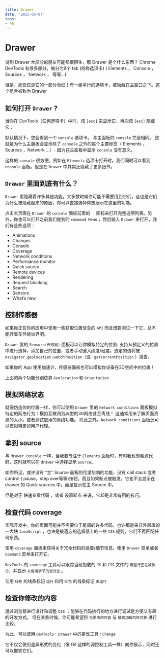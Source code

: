 ```yaml
---
title: Drawer
date: '2025-06-07'
tags:
- FE
---
```


# Drawer

说到 Drawer 大部分的朋友可能都很陌生，那 Drawer 是个什么东西？ Chrome DevTools 有很多部分，被分为9个 tab (俗称选项卡) ( Elements ， Console ， Sources ， Network ， 等等...)

但是，那仅仅是它的一部分而已！有一组平行的选项卡，被隐藏在主窗口之下。这个组合被称为 Drawer

## 如何打开 `Drawer` ?

当你在 DevTools（任何选项卡）中时，按 `[esc]` 来显示它，再次按 `[esc]` 隐藏它：

默认情况下，您会看到一个 `console` 选项卡。 与主面板的 `console` 完全相同。 这就是为什么主面板会显示除了 `console` 之外的每个主要标签（ Elements ，Sources ，Network ...）- 因为在主面板中显示 `console` 没有意义。

这样的 `console` 很方便，例如在 `Elements` 选项卡打开时，我们同时可以看到 `console` 面板。但是在 `Drawer` 中其实还隐藏了更多细节。

## `Drawer` 里面到底有什么？

`Drawer` 里隐藏着许多其他功能，大多数时候你可能不需要用到它们，这也是它们为什么被隐藏起来的原因，你可以直接选择你想展示在这里的功能。

点击主页面在 `Drawer` 的 `console` 面板前面的 `⋮` 图标来打开完整选项列表。另外，你也可以打开之前我们提到的 `command Menu` ，然后输入 `Drawer` 来打开，我们有这些选项：

- Animations
- Changes
- Console
- Coverage
- Network conditions
- Performance monitor
- Quick source
- Remote devices
- Rendering
- Request blocking
- Search
- Sensors
- What’s new

## 控制传感器

如果你正在你的应用中使用一些获取位置信息的 `API` 而且想要测试一下它，总不能开着车环绕世界吧。

`Drawer` 里的 `Sensors(传感器)` 面板可以让你模拟特定的位置: 支持从预定义的位置中进行选择，添加自己的位置，或者手动键入纬度/经度。选定的值将被 `navigator.geolocation.watchPosition`（或 `.getCurrentPosition` ）报告。

如果你的 App 使用加速计，传感器面板也可以模拟你设备在3D空间中的位置！

上面的两个功能分别依靠 `Geolocation` 和 `Orientation`

## 模拟网络状态

就像伪造你的位置一样，你可以使用 `Drawer` 里的 `Network conditions` 面板模拟特定的网络行为：模拟互联网为典型的3G网络甚至离线！ 这通常用来了解页面资源的大小。或者测试应用的离线功能。 除此之外，`Network conditions` 面板还可以模拟特定的用户代理。

## 拿到 source

与 `drawer console` 一样，当我要专注于 `Elements` 面板时，有时我也想看源代码，这时就可以在 `drawer` 中选择显示 `Source`。

如你所见，或许没有 “主” Source 面板的花里胡哨的功能，没有 call stack 或者 control ( pause，step over等等)按钮。而且如果断点被触发，它也不会显示在 drawer 的 Quick sources 中，而是显示在主 Source 中。

但是对于 快速查看代码 ，或者 设置断点 来说，它却是非常有用的技巧。

## 检查代码 coverage

实际开发中，你的页面可能并不需要位于尾部的许多代码。也许那是来自外部库的一大块 `JavaScript` ，也许是被遗忘的选择器上的一些 `CSS` 规则，它们不再匹配任何东西。

使用 `coverage` 面板来获得关于冗余代码的摘要/细节信息。使用 `Drawer` 菜单或者 `Command` 菜单来打开它。

`DevTools` 的 `coverage` 工具可以跟踪当前加载的 `JS` 和 `CSS` 文件的 `哪些行正在被执行`，并显示 `未使用字节的百分比` 。

它用 `绿色` 的线条标记 `运行` 和用 `红色` 的线条标记 `未运行`  

## 检查你修改的内容

通过浏览器进行设计和调整 css ：能够在代码执行的地方进行调试是方便又有趣的开发方式。 但在某些时候，你可能希望将 `已更改的内容` 与 `最初加载的样式表` 进行比较。

为此，可以使用 `DevTools' Drawer` 中的更改工具 : `Change`

它不仅会使用差异形式的变化（像 Git 这样的源控制工具一样）向你展示，同时还可以撤销它们。



















































































































































































































